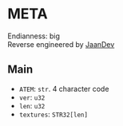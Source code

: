 # META
Endianness: big  
Reverse engineered by [JaanDev](https://github.com/JaanDev)

## Main
* `ATEM`: `str`. 4 character code
* `ver`: `u32`
* `len`: `u32`
* `textures`: `STR32[len]`